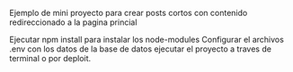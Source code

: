 Ejemplo de mini proyecto para crear posts cortos con contenido redireccionado a la pagina princial

Ejecutar npm install para instalar los node-modules
Configurar el archivos .env con los datos de la base de datos
ejecutar el proyecto a traves de terminal o por deploit.
